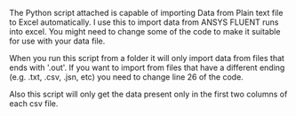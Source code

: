 The Python script attached is capable of importing Data from Plain text file to Excel automatically. I use this to import data from ANSYS FLUENT runs into excel. You might need to change some of the code to make it suitable for use with your data file.

When you run this script from a folder it will only import data from files that ends with '.out'. If you want to import from files that have a different ending (e.g. .txt, .csv, .jsn, etc) you need to change line 26 of the code.

Also this script will only get the data present only in the first two columns of each csv file.

